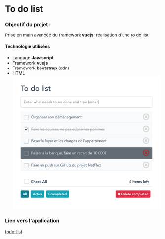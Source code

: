 # To do list 

### Objectif du projet :
Prise en main avancée du framework **vuejs**: réalisation d'une to do list 

#### Technologie utilisées
* Langage **Javascript**
* Framework **vuejs**
* Framework **bootstrap** (cdn)
* HTML
![todo-list](/todo.png)

### Lien vers l'application 
[todo-list](https://ho-be-one.github.io/todo-list/dist/index.html)



